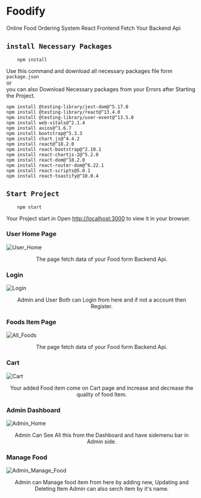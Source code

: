 # Foodify
Online Food Ordering System React Frontend Fetch Your Backend Api

## `install Necessary Packages`
```
    npm install
```
Use this command and download all necessary packages file form `package.json`<br>
or <br>
you can also Download Necessary packages from your Errors after Starting the Project.<br>
```
npm install @testing-library/jest-dom@^5.17.0
npm install @testing-library/react@^13.4.0
npm install @testing-library/user-event@^13.5.0
npm install web-vitals@^2.1.4
npm install axios@^1.6.7
npm install bootstrap@^5.3.3
npm install chart.js@^4.4.2
npm install react@^18.2.0
npm install react-bootstrap@^2.10.1
npm install react-chartjs-2@^5.2.0
npm install react-dom@^18.2.0
npm install react-router-dom@^6.22.1
npm install react-scripts@5.0.1
npm install react-toastify@^10.0.4
```

## `Start Project`
```
    npm start
```
Your Project start in
Open [http://localhost:3000](http://localhost:3000) to view it in your browser.

### User Home Page
![User_Home](https://github.com/itsVir/Foodify/assets/98551867/78e0ec64-f830-42bd-9fac-010e65f0e8ef)
<p align="center">
The page fetch data of your Food form Backend Api.
</p>

### Login
![Login](https://github.com/itsVir/Foodify/assets/98551867/4273af7c-a8fe-4de7-ae14-058351d9a984)
<p align="center">
Admin and User Both can Login from here and if not a account then Register.
</p>

### Foods Item Page
![All_Foods](https://github.com/itsVir/Foodify/assets/98551867/26adbc78-06f6-41b5-9095-1d61849eba48)
<p align="center">
The page fetch data of your Food form Backend Api.
</p>

### Cart
![Cart](https://github.com/itsVir/Foodify/assets/98551867/bf38a5cb-99e3-46ce-863a-d221aae0538e)
<p align="center">
Your added Food item come on Cart page and increase and decrease the quality of food Item.
</p>

### Admin Dashboard
![Admin_Home](https://github.com/itsVir/Foodify/assets/98551867/af0aaaa8-0035-4352-8cc3-5b93f2048adc)
<p align="center">
    Admin Can See All this from the Dashboard and have sidemenu bar in Admin side.
</p>

### Manage Food
![Admin_Manage_Food](https://github.com/itsVir/Foodify/assets/98551867/62c50d88-f82f-484a-a431-baf9721f1930)
<p align="center">
    Admin can Manage food item from here by adding new, Updating and Deleting Item Admin can also serch item by it's name.
</p>
